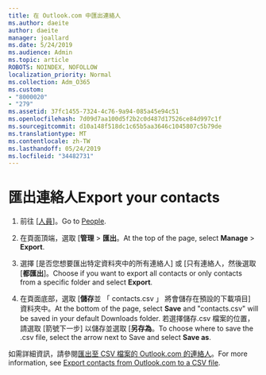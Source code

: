 ```yaml
---
title: 在 Outlook.com 中匯出連絡人
ms.author: daeite
author: daeite
manager: joallard
ms.date: 5/24/2019
ms.audience: Admin
ms.topic: article
ROBOTS: NOINDEX, NOFOLLOW
localization_priority: Normal
ms.collection: Adm_O365
ms.custom:
- "8000020"
- "279"
ms.assetid: 37fc1455-7324-4c76-9a94-085a45e94c51
ms.openlocfilehash: 7d09d7aa100d5f2b2c0d487d17526ce84d997c1f
ms.sourcegitcommit: d10a148f518dc1c65b5aa3646c1045807c5b79de
ms.translationtype: MT
ms.contentlocale: zh-TW
ms.lasthandoff: 05/24/2019
ms.locfileid: "34482731"
---
```

# <a name="export-your-contacts"></a><span data-ttu-id="9db2a-102">匯出連絡人</span><span class="sxs-lookup"><span data-stu-id="9db2a-102">Export your contacts</span></span>

1. <span data-ttu-id="9db2a-103">前往 [[人員](https://outlook.live.com/people/)]。</span><span class="sxs-lookup"><span data-stu-id="9db2a-103">Go to [People](https://outlook.live.com/people/).</span></span>

2. <span data-ttu-id="9db2a-104">在頁面頂端，選取 [**管理** \> **匯出**。</span><span class="sxs-lookup"><span data-stu-id="9db2a-104">At the top of the page, select **Manage** \> **Export**.</span></span>

3. <span data-ttu-id="9db2a-105">選擇 [是否您想要匯出特定資料夾中的所有連絡人] 或 [只有連絡人，然後選取 [**都匯出**]。</span><span class="sxs-lookup"><span data-stu-id="9db2a-105">Choose if you want to export all contacts or only contacts from a specific folder and select **Export**.</span></span>

4. <span data-ttu-id="9db2a-106">在頁面底部，選取 [**儲存**並 「 contacts.csv 」 將會儲存在預設的下載項目] 資料夾中。</span><span class="sxs-lookup"><span data-stu-id="9db2a-106">At the bottom of the page, select **Save** and "contacts.csv" will be saved in your default Downloads folder.</span></span> <span data-ttu-id="9db2a-107">若選擇儲存.csv 檔案的位置，請選取 [箭號下一步] 以儲存並選取 [**另存為**。</span><span class="sxs-lookup"><span data-stu-id="9db2a-107">To choose where to save the .csv file, select the arrow next to Save and select **Save as**.</span></span>

<span data-ttu-id="9db2a-108">如需詳細資訊，請參閱[匯出至 CSV 檔案的 Outlook.com 的連絡人](https://go.microsoft.com/fwlink/p/?linkid=873137)。</span><span class="sxs-lookup"><span data-stu-id="9db2a-108">For more information, see [Export contacts from Outlook.com to a CSV file](https://go.microsoft.com/fwlink/p/?linkid=873137).</span></span>